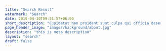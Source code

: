 ```yaml
---
title: "Search Result"
watermark: "Search"
date: 2019-04-10T09:51:57+06:00
short_description: "Cupidatat non proident sunt culpa qui officia deserunt mollit <br> anim idest laborum sed ut perspiciatis."
page_header_image: "images/background/about.jpg"
description: "this is meta description"
layout: "search"
draft: false
---
```

